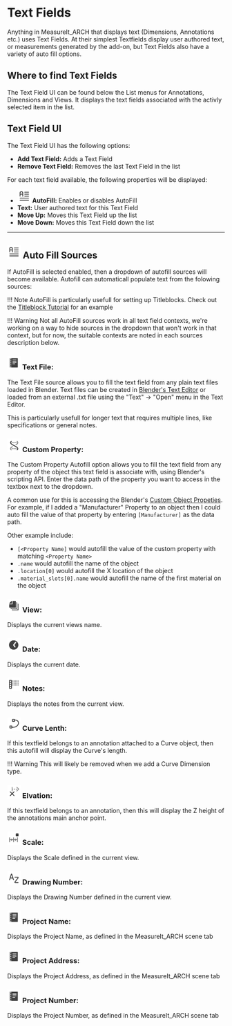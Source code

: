 # Text Fields

Anything in MeasureIt_ARCH that displays text (Dimensions, Annotations etc.) uses Text Fields. At their simplest Textfields display user authored text, or measurements generated by the add-on, but Text Fields also have a variety of auto fill options.

## Where to find Text Fields

The Text Field UI can be found below the List menus for Annotations, Dimensions and Views. It displays the text fields associated with the activly selected item in the list.

## Text Field UI

The Text Field UI has the following options:

* __Add Text Field:__ Adds a Text Field
* __Remove Text Field:__ Removes the last Text Field in the list

For each text field available, the following properties will be displayed:

* __![image](../icons/bi__autofill.png) AutoFill:__ Enables or disables AutoFill
* __Text:__ User authored text for this Text Field
* __Move Up:__ Moves this Text Field up the list
* __Move Down:__ Moves this Text Field down the list

---

## ![image](../icons/bi__autofill.png)  Auto Fill Sources

If AutoFill is selected enabled, then a dropdown of autofill sources will become available. Autofill can automaticall populate text from the folowing sources:

!!! Note
    AutoFill is particularly usefull for setting up Titleblocks. Check out the [Titleblock Tutorial](../tutorials/titleblock_setup.md) for an example

!!! Warning
    Not all AutoFill sources work in all text field contexts, we're working on a way to hide sources in the dropdown that won't work in that context, but for now, the suitable contexts are noted in each sources description below.

### ![image](../icons/bi__text_file.png) Text File:

The Text File source allows you to fill the text field from any plain text files loaded in Blender. Text files can be created in [Blender's Text Editor](https://docs.blender.org/manual/en/latest/editors/text_editor.html) or loaded from an external .txt file using the "Text" -> "Open" menu in the Text Editor.

This is particularly usefull for longer text that requires multiple lines, like specifications or general notes.

### ![image](../icons/bi__custom_prop.png) Custom Property:

The Custom Property Autofill option allows you to fill the text field from any property of the object this text field is associate with, using Blender's scripting API. Enter the data path of the property you want to access in the textbox next to the dropdown.

A common use for this is accessing the Blender's [Custom Object Propeties](https://docs.blender.org/manual/en/3.0/files/data_blocks.html#files-data-blocks-custom-properties). For example, if I added a "Manufacturer" Property to an object then I could auto fill the value of that property by entering `[Manufacturer]` as the data path.

Other example include:

- `[<Property Name]` would autofill the value of the custom property with matching `<Property Name>`
- `.name` would autofill the name of the object
- `.location[0]` would autofill the X location of the object
- `.material_slots[0].name` would autofill the name of the first material on the object

### ![image](../icons/bi__views.png) View:
Displays the current views name.

### ![image](../icons/bi__date.png) Date:
Displays the current date.

### ![image](../icons/bi__notes.png) Notes:
Displays the notes from the current view.

### ![image](../icons/bi__curve.png) Curve Lenth:
If this textfield belongs to an annotation attached to a Curve object, then this autofill will display the Curve's length.

!!! Warning
    This will likely be removed when we add a Curve Dimension type.

### ![image](../icons/bi__elevation.png) Elvation:

If this textfield belongs to an annotation, then this will display the Z height of the annotations main anchor point.

### ![image](../icons/bi__scale.png) Scale:

Displays the Scale defined in the current view.

### ![image](../icons/bi__drawing_number.png) Drawing Number:

Displays the Drawing Number defined in the current view.

### ![image](../icons/bi__text_file.png) Project Name:

Displays the Project Name, as defined in the MeasureIt_ARCH scene tab

### ![image](../icons/bi__text_file.png) Project Address:

Displays the Project Address, as defined in the MeasureIt_ARCH scene tab

### ![image](../icons/bi__text_file.png) Project Number:

Displays the Project Number, as defined in the MeasureIt_ARCH scene tab

